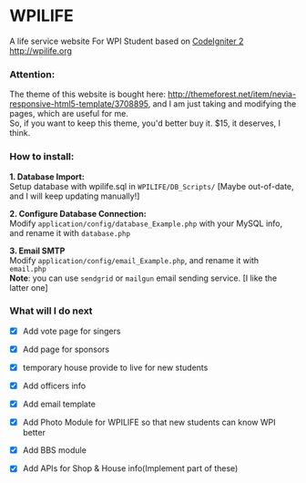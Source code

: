 WPILIFE
=======

A life service website For WPI Student based on [CodeIgniter 2](https://codeigniter.com/)     
http://wpilife.org    


### Attention:   
The theme of this website is bought here: http://themeforest.net/item/nevia-responsive-html5-template/3708895, and I am just taking and modifying the pages, which are useful for me.     
So, if you want to keep this theme, you'd better buy it. $15, it deserves, I think.   

### How to install:
**1. Database Import:**    
Setup database with wpilife.sql in `WPILIFE/DB_Scripts/` [Maybe out-of-date, and I will keep updating manually!]   

**2. Configure Database Connection:**   
Modify `application/config/database_Example.php` with your MySQL info, and rename it with `database.php`   

**3. Email SMTP**    
Modify `application/config/email_Example.php`, and rename it with `email.php`     
**Note**: you can use `sendgrid` or `mailgun` email sending service.  [I like the latter one]

### What will I do next
* [x] Add vote page for singers     
* [x] Add page for sponsors       
* [x] temporary house provide to live for new students       
* [x] Add officers info      
* [x] Add email template          
* [x] Add Photo Module for WPILIFE so that new students can know WPI better        
* [x] Add BBS module    
* [x] Add APIs for Shop & House info(Implement part of these)      


